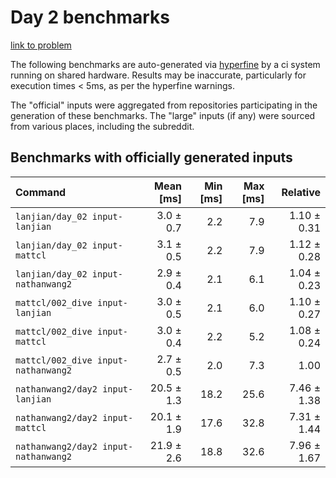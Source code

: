 # Day 2 benchmarks

[link to problem](http://adventofcode.com/2021/day/2)

The following benchmarks are auto-generated via [hyperfine](https://github.com/sharkdp/hyperfine) by a ci system running on shared hardware. Results may be inaccurate, particularly for execution times < 5ms, as per the hyperfine warnings.

The "official" inputs were aggregated from repositories participating in the generation of these benchmarks. The "large" inputs (if any) were sourced from various places, including the subreddit.

## Benchmarks with officially generated inputs
| Command | Mean [ms] | Min [ms] | Max [ms] | Relative |
|:---|---:|---:|---:|---:|
| `lanjian/day_02 input-lanjian` | 3.0 ± 0.7 | 2.2 | 7.9 | 1.10 ± 0.31 |
| `lanjian/day_02 input-mattcl` | 3.1 ± 0.5 | 2.2 | 7.9 | 1.12 ± 0.28 |
| `lanjian/day_02 input-nathanwang2` | 2.9 ± 0.4 | 2.1 | 6.1 | 1.04 ± 0.23 |
| `mattcl/002_dive input-lanjian` | 3.0 ± 0.5 | 2.1 | 6.0 | 1.10 ± 0.27 |
| `mattcl/002_dive input-mattcl` | 3.0 ± 0.4 | 2.2 | 5.2 | 1.08 ± 0.24 |
| `mattcl/002_dive input-nathanwang2` | 2.7 ± 0.5 | 2.0 | 7.3 | 1.00 |
| `nathanwang2/day2 input-lanjian` | 20.5 ± 1.3 | 18.2 | 25.6 | 7.46 ± 1.38 |
| `nathanwang2/day2 input-mattcl` | 20.1 ± 1.9 | 17.6 | 32.8 | 7.31 ± 1.44 |
| `nathanwang2/day2 input-nathanwang2` | 21.9 ± 2.6 | 18.8 | 32.6 | 7.96 ± 1.67 |
